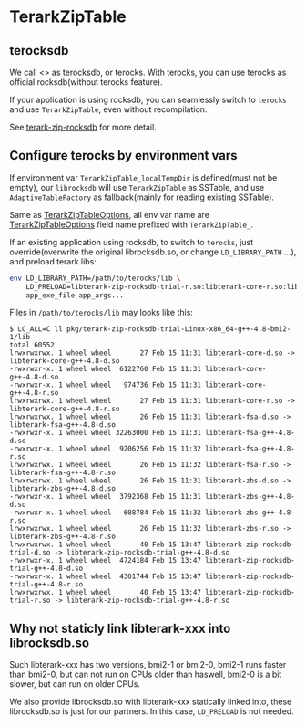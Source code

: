 # TerarkZipTable

## terocksdb
We call <<rocksdb with TerarkZipTable>> as terocksdb, or terocks. With terocks, you can use terocks as official rocksdb(without terocks feature).

If your application is using rocksdb, you can seamlessly switch to `terocks` and use `TerarkZipTable`, even without recompilation.

See [terark-zip-rocksdb](https://github.com/rockeet/terark-zip-rocksdb) for more detail.

## Configure terocks by environment vars

If environment var `TerarkZipTable_localTempDir` is defined(must not be empty),
our `librocksdb` will use `TerarkZipTable` as SSTable, and use `AdaptiveTableFactory` as fallback(mainly for reading existing SSTable).

Same as [TerarkZipTableOptions](https://github.com/rockeet/terark-zip-rocksdb/blob/master/src/table/terark_zip_table.h#L17), all env var name are [TerarkZipTableOptions](https://github.com/rockeet/terark-zip-rocksdb/blob/master/src/table/terark_zip_table.h#L17) field name prefixed with `TerarkZipTable_`.

If an existing application using rocksdb, to switch to `terocks`, just override(overwrite the original librocksdb.so, or change `LD_LIBRARY_PATH` ...), and preload terark libs:

```bash
env LD_LIBRARY_PATH=/path/to/terocks/lib \
    LD_PRELOAD=libterark-zip-rocksdb-trial-r.so:libterark-core-r.so:libterark-fsa-r.so:libterark-zbs-r.so \
	app_exe_file app_args...
```

Files in `/path/to/terocks/lib` may looks like this:
```
$ LC_ALL=C ll pkg/terark-zip-rocksdb-trial-Linux-x86_64-g++-4.8-bmi2-1/lib
total 60552
lrwxrwxrwx. 1 wheel wheel       27 Feb 15 11:31 libterark-core-d.so -> libterark-core-g++-4.8-d.so
-rwxrwxr-x. 1 wheel wheel  6122760 Feb 15 11:31 libterark-core-g++-4.8-d.so
-rwxrwxr-x. 1 wheel wheel   974736 Feb 15 11:31 libterark-core-g++-4.8-r.so
lrwxrwxrwx. 1 wheel wheel       27 Feb 15 11:31 libterark-core-r.so -> libterark-core-g++-4.8-r.so
lrwxrwxrwx. 1 wheel wheel       26 Feb 15 11:31 libterark-fsa-d.so -> libterark-fsa-g++-4.8-d.so
-rwxrwxr-x. 1 wheel wheel 32263000 Feb 15 11:31 libterark-fsa-g++-4.8-d.so
-rwxrwxr-x. 1 wheel wheel  9206256 Feb 15 11:32 libterark-fsa-g++-4.8-r.so
lrwxrwxrwx. 1 wheel wheel       26 Feb 15 11:32 libterark-fsa-r.so -> libterark-fsa-g++-4.8-r.so
lrwxrwxrwx. 1 wheel wheel       26 Feb 15 11:31 libterark-zbs-d.so -> libterark-zbs-g++-4.8-d.so
-rwxrwxr-x. 1 wheel wheel  3792368 Feb 15 11:31 libterark-zbs-g++-4.8-d.so
-rwxrwxr-x. 1 wheel wheel   608784 Feb 15 11:32 libterark-zbs-g++-4.8-r.so
lrwxrwxrwx. 1 wheel wheel       26 Feb 15 11:32 libterark-zbs-r.so -> libterark-zbs-g++-4.8-r.so
lrwxrwxrwx. 1 wheel wheel       40 Feb 15 13:47 libterark-zip-rocksdb-trial-d.so -> libterark-zip-rocksdb-trial-g++-4.8-d.so
-rwxrwxr-x. 1 wheel wheel  4724184 Feb 15 13:47 libterark-zip-rocksdb-trial-g++-4.8-d.so
-rwxrwxr-x. 1 wheel wheel  4301744 Feb 15 13:47 libterark-zip-rocksdb-trial-g++-4.8-r.so
lrwxrwxrwx. 1 wheel wheel       40 Feb 15 13:47 libterark-zip-rocksdb-trial-r.so -> libterark-zip-rocksdb-trial-g++-4.8-r.so

```

## Why not staticly link libterark-xxx into librocksdb.so

Such libterark-xxx has two versions, bmi2-1 or bmi2-0, bmi2-1 runs faster than bmi2-0, but can not run on CPUs older than haswell, bmi2-0 is a bit slower, but can run on older CPUs.

We also provide librocksdb.so with libterark-xxx statically linked into, these librocksdb.so is just for our partners. In this case, `LD_PRELOAD` is not needed.

